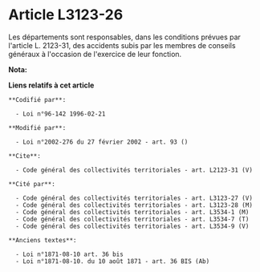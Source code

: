 # Article L3123-26

Les départements sont responsables, dans les conditions prévues par l'article L. 2123-31, des accidents subis par les membres
de conseils généraux à l'occasion de l'exercice de leur fonction.

**Nota:**



**Liens relatifs à cet article**

	**Codifié par**:

	  - Loi n°96-142 1996-02-21

	**Modifié par**:

	  - Loi n°2002-276 du 27 février 2002 - art. 93 ()

	**Cite**:

	  - Code général des collectivités territoriales - art. L2123-31 (V)

	**Cité par**:

	  - Code général des collectivités territoriales - art. L3123-27 (V)
	  - Code général des collectivités territoriales - art. L3123-28 (M)
	  - Code général des collectivités territoriales - art. L3534-1 (M)
	  - Code général des collectivités territoriales - art. L3534-7 (T)
	  - Code général des collectivités territoriales - art. L3534-9 (V)

	**Anciens textes**:

	  - Loi n°1871-08-10 art. 36 bis
	  - Loi n°1871-08-10. du 10 août 1871 - art. 36 BIS (Ab)
